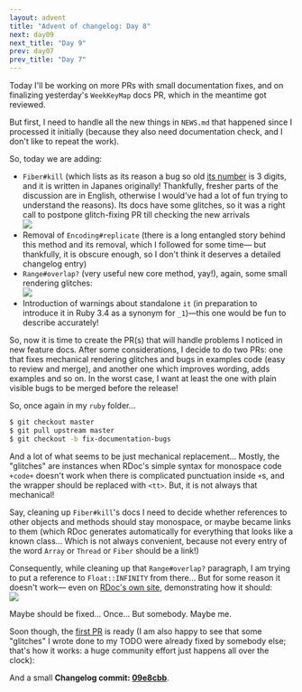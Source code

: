 ```yaml
---
layout: advent
title: "Advent of changelog: Day 8"
next: day09
next_title: "Day 9"
prev: day07
prev_title: "Day 7"
---
```


Today I'll be working on more PRs with small documentation fixes, and on finalizing yesterday's `WeekKeyMap` docs PR, which in the meantime got reviewed.

But first, I need to handle all the new things in `NEWS.md` that happened since I processed it initially (because they also need documentation check, and I don't like to repeat the work).

So, today we are adding:
* `Fiber#kill` (which lists as its reason a bug so old [its number](https://bugs.ruby-lang.org/issues/595) is 3 digits, and it is written in Japanes originally! Thankfully, fresher parts of the discussion are in English, otherwise I would've had a lot of fun trying to understand the reasons). Its docs have some glitches, so it was a right call to postpone glitch-fixing PR till checking the new arrivals<br/>
  ![](image16.png)
* Removal of `Encoding#replicate` (there is a long entangled story behind this method and its removal, which I followed for some time— but thankfully, it is obscure enough, so I don't think it deserves a detailed changelog entry)
* `Range#overlap?` (very useful new core method, yay!), again, some small rendering glitches:<br/>
  ![](image17.png)
* Introduction of warnings about standalone `it` (in preparation to introduce it in Ruby 3.4 as a synonym for `_1`)—this one would be fun to describe accurately!

So, now it is time to create the PR(s) that will handle problems I noticed in new feature docs. After some considerations, I decide to do two PRs: one that fixes mechanical rendering glitches and bugs in examples code (easy to review and merge), and another one which improves wording, adds examples and so on. In the worst case, I want at least the one with plain visible bugs to be merged before the release!

So, once again in my `ruby` folder...
```bash
$ git checkout master
$ git pull upstream master
$ git checkout -b fix-documentation-bugs
```

And a lot of what seems to be just mechanical replacement... Mostly, the "glitches" are instances when RDoc's simple syntax for monospace code `+code+` doesn't work when there is complicated punctuation inside `+`s, and the wrapper should be replaced with `<tt>`. But, it is not always that mechanical!

Say, cleaning up `Fiber#kill`'s docs I need to decide whether references to other objects and methods should stay monospace, or maybe became links to them (which RDoc generates automatically for everything that looks like a known class... Which is not always convenient, because not every entry of the word `Array` or `Thread` or `Fiber` should be a link!)

Consequently, while cleaning up that `Range#overlap?` paragraph, I am trying to put a reference to `Float::INFINITY` from there... But for some reason it doesn't work— even on [RDoc's own site](https://ruby.github.io/rdoc/RDoc/MarkupReference.html#class-RDoc::MarkupReference-label-Links), demonstrating how it should:<br/>
![](image18.png)

Maybe should be fixed... Once... But somebody. Maybe me.

Soon though, the [first PR](https://github.com/ruby/ruby/pull/9174) is ready (I am also happy to see that some "glitches" I wrote done to my TODO were already fixed by somebody else; that's how it works: a huge community effort just happens all over the clock):

And a small **Changelog commit: [09e8cbb](https://github.com/rubyreferences/rubychanges/commit/09e8cbb)**.
